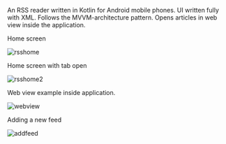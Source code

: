 An RSS reader written in Kotlin for Android mobile phones. UI written fully with XML. Follows the MVVM-architecture pattern. Opens articles in web view inside the application.

Home screen

![rsshome](https://github.com/user-attachments/assets/e68a58d4-e629-4513-b999-f49e69b0ca0a)

Home screen with tab open

![rsshome2](https://github.com/user-attachments/assets/b02c88a2-d5c7-4139-a211-8ea894a9f84f)

Web view example inside application.

![webview](https://github.com/user-attachments/assets/81ec07ac-6230-46bd-8a1b-c8dfdc2fbf48)

Adding a new feed

![addfeed](https://github.com/user-attachments/assets/97082e6d-ab5e-4fa1-a6e0-094f61fabf90)




